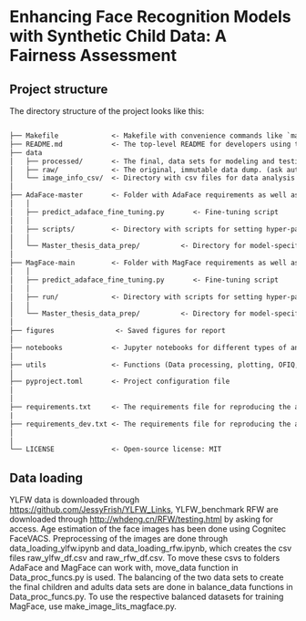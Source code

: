 # Enhancing Face Recognition Models with Synthetic Child Data: A Fairness Assessment

## Project structure 

The directory structure of the project looks like this:

```txt

├── Makefile             <- Makefile with convenience commands like `make data` or `make train`
├── README.md            <- The top-level README for developers using this project.
├── data
│   ├── processed/       <- The final, data sets for modeling and testing. (ask authors for access due to storage limitation)
│   ├── raw/             <- The original, immutable data dump. (ask authors for access due to storage limitation)
│   └── image_info_csv/  <- Directory with csv files for data analysis
│
├── AdaFace-master       <- Folder with AdaFace requirements as well as fine-tuning scripts and saved models (ask authors for access due to storage limitation)
│   │
│   ├── predict_adaface_fine_tuning.py       <- Fine-tuning script
│   │
│   ├── scripts/         <- Directory with scripts for setting hyper-parameters and run in cluster
│   │
│   └── Master_thesis_data_prep/          <- Directory for model-specific data processing
│
├── MagFace-main         <- Folder with MagFace requirements as well as fine-tuning scripts and saved models (ask authors for access due to storage limitation)
│   │
│   ├── predict_adaface_fine_tuning.py       <- Fine-tuning script
│   │
│   ├── run/             <- Directory with scripts for setting hyper-parameters and run in cluster
│   │
│   └── Master_thesis_data_prep/          <- Directory for model-specific data processing
│
├── figures               <- Saved figures for report
│
├── notebooks            <- Jupyter notebooks for different types of analysis
│
├── utils                <- Functions (Data processing, plotting, OFIQ, DET etc.) to use inside jupyter notebooks and other scripts
│
├── pyproject.toml       <- Project configuration file
│
│
├── requirements.txt     <- The requirements file for reproducing the analysis environment
|
├── requirements_dev.txt <- The requirements file for reproducing the analysis environment
│
│
└── LICENSE              <- Open-source license: MIT
```

## Data loading 
YLFW data is downloaded through https://github.com/JessyFrish/YLFW_Links, YLFW_benchmark 
RFW are downloaded through http://whdeng.cn/RFW/testing.html by asking for access. 
Age estimation of the face images has been done using Cognitec FaceVACS. 
Preprocessing of the images are done through data_loading_ylfw.ipynb and data_loading_rfw.ipynb, which creates the csv files raw_ylfw_df.csv and raw_rfw_df.csv. 
To move these csvs to folders AdaFace and MagFace can work with, move_data function in Data_proc_funcs.py is used. 
The balancing of the two data sets to create the final children and adults data sets are done in balance_data functions in Data_proc_funcs.py. 
To use the respective balanced datasets for training MagFace, use make_image_lits_magface.py. 
